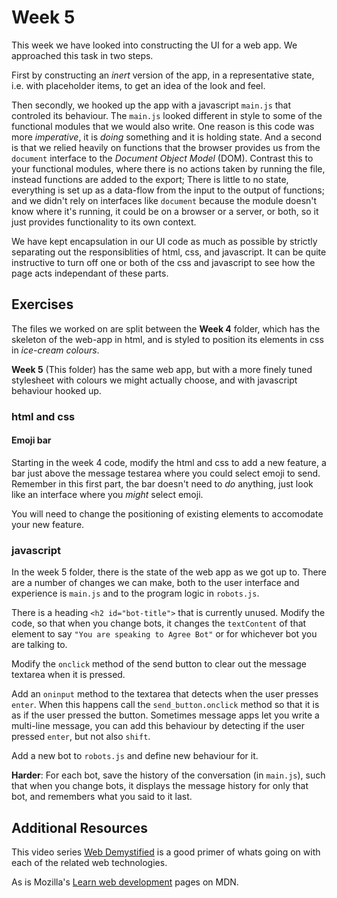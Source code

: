 # Week 5 #
This week we have looked into constructing the UI for a web app.
We approached this task in two steps.

First by constructing an *inert* version of the app, 
in a representative state, i.e. with placeholder items,
to get an idea of the look and feel.

Then secondly, we hooked up the app with a javascript `main.js` that
controled its behaviour.
The `main.js` looked different in style to some of the functional modules that
we would also write.
One reason is this code was more *imperative*, it is *doing* something and it
is holding state.
And a second is that we relied heavily on functions that the browser provides us
from the `document` interface to the *Document Object Model* (DOM).
Contrast this to your functional modules, where there is no actions taken by
running the file, instead functions are added to the export;
There is little to no state, everything is set up as a data-flow from the input
to the output of functions; and we didn't rely on interfaces like `document`
because the module doesn't know where it's running, it could be on a browser
or a server, or both, so it just provides functionality to its own context.

We have kept encapsulation in our UI code as much as possible by strictly
separating out the responsiblities of html, css, and javascript.
It can be quite instructive to turn off one or both of the css and javascript
to see how the page acts independant of these parts.

## Exercises ##
The files we worked on are split between the **Week 4** folder,
which has the skeleton of the web-app in html, and is styled to position
its elements in css in *ice-cream colours*.

**Week 5** (This folder) has the same web app, but with a more finely tuned
stylesheet with colours we might actually choose,
and with javascript behaviour hooked up.

### html and css ###
#### Emoji bar ####
Starting in the week 4 code, modify the html and css to add a new feature,
a bar just above the message testarea where you could select emoji to send.
Remember in this first part, the bar doesn't need to *do* anything,
just look like an interface where you *might* select emoji.

You will need to change the positioning of existing elements to accomodate your
new feature.

### javascript ###
In the week 5 folder, there is the state of the web app as we got up to.
There are a number of changes we can make, both to the user interface and
experience is `main.js` and to the program logic in `robots.js`.

There is a heading `<h2 id="bot-title">` that is currently unused.
Modify the code, so that when you change bots, it changes the `textContent`
of that element to say `"You are speaking to Agree Bot"` or for whichever bot
you are talking to.

Modify the `onclick` method of the send button to clear out
the message textarea when it is pressed.

Add an `oninput` method to the textarea that detects when the user presses
`enter`.
When this happens call the `send_button.onclick` method so that it is
as if the user pressed the button.
Sometimes message apps let you write a multi-line message, you can add this
behaviour by detecting if the user pressed `enter`, but not also `shift`.

Add a new bot to `robots.js` and define new behaviour for it.

**Harder**: For each bot, save the history of the conversation (in `main.js`),
such that when you change bots, it displays the message history for only that bot,
and remembers what you said to it last.

## Additional Resources ##
This video series
[Web Demystified](https://www.youtube.com/watch?v=O_GWbkXIqEY)
is a good primer of whats going on with each of the related web technologies.

As is Mozilla's
[Learn web development](https://developer.mozilla.org/en-US/docs/Learn)
pages on MDN.

